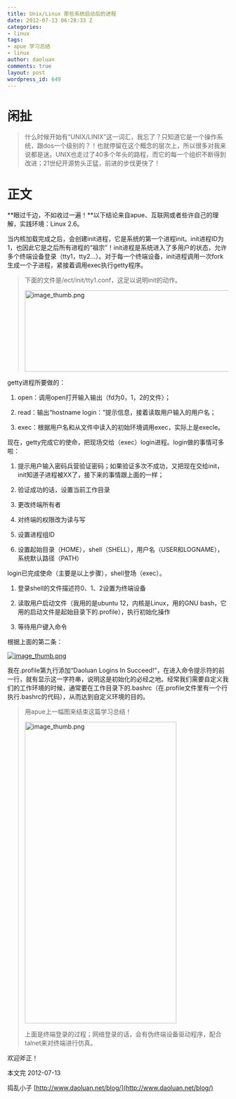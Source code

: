 ```yaml
---
title: Unix/Linux 那些系统启动后的进程
date: 2012-07-13 06:28:33 Z
categories:
- linux
tags:
- apue 学习总结
- linux
author: daoluan
comments: true
layout: post
wordpress_id: 649
---
```


# 闲扯




<blockquote>什么时候开始有“UNIX/LINIX”这一词汇，我忘了？只知道它是一个操作系统，跟dos一个级别的？！也就停留在这个概念的层次上，所以很多对我来说都是迷。UNIX也走过了40多个年头的路程，而它的每一个组织不断得到改进；21世纪开源势头正猛，前进的步伐更快了！</blockquote>




# 正文


**眼过千边，不如收过一遍！**以下结论来自apue、互联网或者些许自己的理解，实践环境：Linux 2.6。

当内核加载完成之后，会创建init进程，它是系统的第一个进程init。init进程ID为1，也因此它是之后所有进程的“祖宗”！init进程是系统进入了多用户的状态，允许多个终端设备登录（tty1，tty2...）。对于每一个终端设备，init进程调用一次fork生成一个子进程，紧接着调用exec执行getty程序。


<blockquote><p>下面的文件是/ect/init/tty1.conf，这足以说明init的动作。</p>
<p><a href="http://daoluan.net/images/blog/2012/07/image_thumb.png"><img class="alignnone size-full wp-image-644" alt="image_thumb.png" src="http://daoluan.net/images/blog/2012/07/image_thumb.png" width="644" height="185"></a></p></blockquote>


getty进程所要做的：




  1. open：调用open打开输入输出（fd为0，1，2的文件）；


  2. read：输出“hostname login：”提示信息，接着读取用户输入的用户名；


  3. exec：根据用户名和从文件中读入的初始环境调用exec，实际上是execle。


现在，getty完成它的使命，把现场交给（exec）login进程。login做的事情可多啦：


  1. 提示用户输入密码兵营验证密码；如果验证多次不成功，又把现在交给init，init知道子进程被XX了，接下来的事情跟上面的一样；


  2. 验证成功的话，设置当前工作目录


  3. 更改终端所有者


  4. 对终端的权限改为读与写


  5. 设置进程组ID


  6. 设置起始目录（HOME），shell（SHELL），用户名（USER和LOGNAME），系统默认路径（PATH）


login已完成使命（主要是以上步骤），shell登场（exec）。


  1. 登录shell的文件描述符0、1、2设置为终端设备


  2. 读取用户启动文件（我用的是ubuntu 12，内核是Linux，用的GNU bash，它用的启动文件是起始目录下的.profile），执行初始化操作


  3. 等待用户键入命令


根据上面的第二条：

[![image_thumb.png](http://daoluan.net/images/blog/2012/07/image_thumb1.png)](http://daoluan.net/images/blog/2012/07/image_thumb1.png)

我在.profile第九行添加“Daoluan Logins In Succeed!”，在进入命令提示符的前一行，就有显示这一字符串，说明这是初始化的必经之地。经常我们需要自定义我们的工作环境的时候，通常要在工作目录下的.bashrc（在.profile文件里有一个行执行.bashrc的代码），从而达到自定义环境的目的。


<blockquote><p>用apue上一幅图来结束这篇学习总结！</p>
<p><a href="http://daoluan.net/images/blog/2012/07/image_thumb2.png"><img class="alignnone size-full wp-image-648" alt="image_thumb.png" src="http://daoluan.net/images/blog/2012/07/image_thumb2.png" width="345" height="686"></a></p>
<p>上面是终端登录的过程；网络登录的话，会有伪终端设备驱动程序，配合talnet来对终端进行仿真。</p></blockquote>


欢迎斧正！

本文完 2012-07-13

捣乱小子 [http://www.daoluan.net/blog/](http://www.daoluan.net/blog/)
